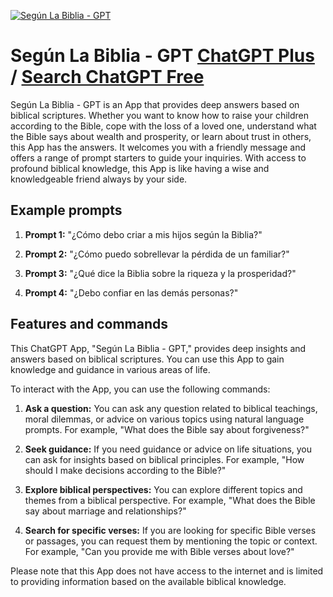
[![Según La Biblia - GPT](https://files.oaiusercontent.com/file-5sqVTgFDsKlX9GjkvDbO07LJ?se=2123-10-19T02%3A51%3A30Z&sp=r&sv=2021-08-06&sr=b&rscc=max-age%3D31536000%2C%20immutable&rscd=attachment%3B%20filename%3De9852ac1-66dd-4888-8f19-a7504d826fcc.png&sig=7fDuj8AzjtDBA45rxDPzOvWuyDlBYwt3vAj8j53GTj0%3D)](https://chat.openai.com/g/g-NckV21cQI-segun-la-biblia-gpt)

# Según La Biblia - GPT [ChatGPT Plus](https://chat.openai.com/g/g-NckV21cQI-segun-la-biblia-gpt) / [Search ChatGPT Free](https://gptcall.net/index.html#/?search=Seg%C3%BAn%20La%20Biblia%20-%20GPT)

Según La Biblia - GPT is an App that provides deep answers based on biblical scriptures. Whether you want to know how to raise your children according to the Bible, cope with the loss of a loved one, understand what the Bible says about wealth and prosperity, or learn about trust in others, this App has the answers. It welcomes you with a friendly message and offers a range of prompt starters to guide your inquiries. With access to profound biblical knowledge, this App is like having a wise and knowledgeable friend always by your side.

## Example prompts

1. **Prompt 1:** "¿Cómo debo criar a mis hijos según la Biblia?"

2. **Prompt 2:** "¿Cómo puedo sobrellevar la pérdida de un familiar?"

3. **Prompt 3:** "¿Qué dice la Biblia sobre la riqueza y la prosperidad?"

4. **Prompt 4:** "¿Debo confiar en las demás personas?"

## Features and commands

This ChatGPT App, "Según La Biblia - GPT," provides deep insights and answers based on biblical scriptures. You can use this App to gain knowledge and guidance in various areas of life.

To interact with the App, you can use the following commands:

1. **Ask a question:** You can ask any question related to biblical teachings, moral dilemmas, or advice on various topics using natural language prompts. For example, "What does the Bible say about forgiveness?"

2. **Seek guidance:** If you need guidance or advice on life situations, you can ask for insights based on biblical principles. For example, "How should I make decisions according to the Bible?"

3. **Explore biblical perspectives:** You can explore different topics and themes from a biblical perspective. For example, "What does the Bible say about marriage and relationships?"

4. **Search for specific verses:** If you are looking for specific Bible verses or passages, you can request them by mentioning the topic or context. For example, "Can you provide me with Bible verses about love?"

Please note that this App does not have access to the internet and is limited to providing information based on the available biblical knowledge.


